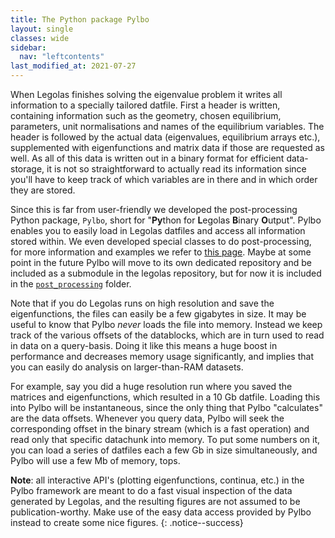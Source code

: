 ```yaml
---
title: The Python package Pylbo
layout: single
classes: wide
sidebar:
  nav: "leftcontents"
last_modified_at: 2021-07-27
---
```

When Legolas finishes solving the eigenvalue problem it writes all information to a specially
tailored datfile. First a header is written, containing information such as the geometry, chosen equilibrium,
parameters, unit normalisations and names of the equilibrium variables. The header is followed by the actual data
(eigenvalues, equilibrium arrays etc.), supplemented with eigenfunctions and matrix data if those are requested as well.
As all of this data is written out in a binary format for efficient data-storage, it is not so straightforward to
actually read its information since you'll have to keep track of which variables are in there and in which order
they are stored.

Since this is far from user-friendly we developed the post-processing Python package, `Pylbo`, short for
"**Py**thon for **L**egolas **B**inary **O**utput". Pylbo enables you to easily load in Legolas datfiles
and access all information stored within. We even developed special classes to do post-processing, for more information
and examples we refer to [this page](../using_pylbo). Maybe at some point in the future Pylbo will move to its own dedicated
repository and be included as a submodule in the legolas repository, but for now it is included in the
[`post_processing`](https://github.com/legolas-project/legolas/tree/master/post_processing) folder.

Note that if you do Legolas runs on high resolution and save the eigenfunctions, the files can easily be a few
gigabytes in size. It may be useful to know that Pylbo _never_ loads the file into memory. Instead we keep track
of the various offsets of the datablocks, which are in turn used to read in data on a query-basis.
Doing it like this means a huge boost in performance and decreases memory usage significantly, and implies that you can
easily do analysis on larger-than-RAM datasets.

For example, say you did a huge resolution run where you saved the matrices and eigenfunctions, which resulted in a
10 Gb datfile. Loading this into Pylbo will be instantaneous, since the only thing that Pylbo "calculates" are the
data offsets. Whenever you query data, Pylbo will seek the corresponding offset in the binary stream
(which is a fast operation) and read only that specific datachunk into memory.
To put some numbers on it, you can load a series of datfiles each a few Gb in size simultaneously, and Pylbo will use
a few Mb of memory, tops.

<i class="fas fa-lightbulb" aria-hidden="true"></i>
**Note**: all interactive API's (plotting eigenfunctions, continua, etc.) in the Pylbo framework are meant to do a
fast visual inspection of the data generated by Legolas, and the resulting figures are not assumed to be publication-worthy.
Make use of the easy data access provided by Pylbo instead to create some nice figures.
{: .notice--success}
